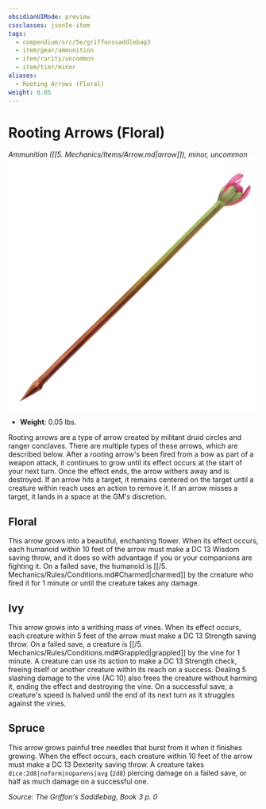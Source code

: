 ```yaml
---
obsidianUIMode: preview
cssclasses: json5e-item
tags:
  - compendium/src/5e/griffonssaddlebag3
  - item/gear/ammunition
  - item/rarity/uncommon
  - item/tier/minor
aliases:
  - Rooting Arrows (Floral)
weight: 0.05
---
```

# Rooting Arrows (Floral)
*Ammunition ([[5. Mechanics/Items/Arrow.md\|arrow]]), minor, uncommon*  
![](https://raw.githubusercontent.com/TheGiddyLimit/homebrew-img/main/img/GriffonsSaddlebag3/Floral-Rooting-Arrow.webp#right)  

- **Weight**: 0.05 lbs.

Rooting arrows are a type of arrow created by militant druid circles and ranger conclaves. There are multiple types of these arrows, which are described below. After a rooting arrow's been fired from a bow as part of a weapon attack, it continues to grow until its effect occurs at the start of your next turn. Once the effect ends, the arrow withers away and is destroyed. If an arrow hits a target, it remains centered on the target until a creature within reach uses an action to remove it. If an arrow misses a target, it lands in a space at the GM's discretion.

## Floral

This arrow grows into a beautiful, enchanting flower. When its effect occurs, each humanoid within 10 feet of the arrow must make a DC 13 Wisdom saving throw, and it does so with advantage if you or your companions are fighting it. On a failed save, the humanoid is [[/5. Mechanics/Rules/Conditions.md#Charmed\|charmed]] by the creature who fired it for 1 minute or until the creature takes any damage.

## Ivy

This arrow grows into a writhing mass of vines. When its effect occurs, each creature within 5 feet of the arrow must make a DC 13 Strength saving throw. On a failed save, a creature is [[/5. Mechanics/Rules/Conditions.md#Grappled\|grappled]] by the vine for 1 minute. A creature can use its action to make a DC 13 Strength check, freeing itself or another creature within its reach on a success. Dealing 5 slashing damage to the vine (AC 10) also frees the creature without harming it, ending the effect and destroying the vine. On a successful save, a creature's speed is halved until the end of its next turn as it struggles against the vines.

## Spruce

This arrow grows painful tree needles that burst from it when it finishes growing. When the effect occurs, each creature within 10 feet of the arrow must make a DC 13 Dexterity saving throw. A creature takes `dice:2d8|noform|noparens|avg` (`2d8`) piercing damage on a failed save, or half as much damage on a successful one.

*Source: The Griffon's Saddlebag, Book 3 p. 0*
